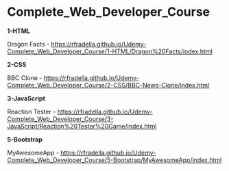# Complete_Web_Developer_Course

<b>1-HTML</b>

   Dragon Facts - https://rfradella.github.io/Udemy-Complete_Web_Developer_Course/1-HTML/Dragon%20Facts/index.html

<b>2-CSS</b>

   BBC Clone - https://rfradella.github.io/Udemy-Complete_Web_Developer_Course/2-CSS/BBC-News-Clone/index.html

<b>3-JavaScript</b>

   Reaction Tester - https://rfradella.github.io/Udemy-Complete_Web_Developer_Course/3-JavaScript/Reaction%20Tester%20Game/index.html

<b>5-Bootstrap</b>

   MyAwesomeApp - https://rfradella.github.io/Udemy-Complete_Web_Developer_Course/5-Bootstrap/MyAwesomeApp/index.html
